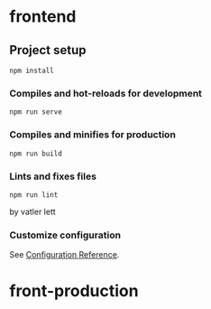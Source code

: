 # frontend

## Project setup
```
npm install
```

### Compiles and hot-reloads for development
```
npm run serve
```

### Compiles and minifies for production
```
npm run build
```

### Lints and fixes files
```
npm run lint
```

by vatler lett

### Customize configuration
See [Configuration Reference](https://cli.vuejs.org/config/).
# front-production
